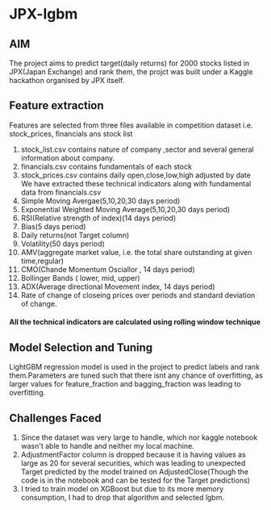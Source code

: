 # JPX-lgbm
## AIM ##
  The project aims to predict target(daily returns) for 2000 stocks listed in JPX(Japan Exchange) and rank them, the projct was built under a Kaggle hackathon organised by JPX itself.
## Feature extraction ##
  Features are selected from three files available in competition dataset i.e. stock_prices, financials ans stock list 
  1. stock_list.csv contains nature of company ,sector and several general information about company.
  2. financials.csv contains fundamentals of each stock
  3. stock_prices.csv contains daily open,close,low,high adjusted by date
We have extracted these technical indicators along with fundamental data from financials.csv
  1. Simple Moving Avergae(5,10,20,30 days period)
  2. Exponential Weighted Moving Average(5,10,20,30 days period)
  3. RSI(Relative strength of index)(14 days period)
  4. Bias(5 days period)
  5. Daily returns(not Target column)
  6. Volatility(50 days period)
  7. AMV(aggregate market value, i.e. the total share outstanding at given time,regular)
  8. CMO(Chande Momentum Osciallor , 14 days period)
  9. Bollinger Bands ( lower, mid, upper)
  10. ADX(Average directional Movement index, 14 days period)
  11. Rate of change of closeing prices over periods and standard deviation of change.
#### All the technical indicators are calculated using rolling window technique ####

## Model Selection and Tuning ##
LightGBM regression model is used in the project to predict labels and rank them.Parameters are tuned such that there isnt any chance of overfitting, as larger values for feature_fraction and bagging_fraction was leading to overfitting.

## Challenges Faced ##
1. Since the dataset was very large to handle, which nor kaggle notebook wasn't able to handle and neither my local machine.
2. AdjustmentFactor column is dropped because it is having values as large as 20 for several securities, which was leading to unexpected Target predicted by the model trained on AdjustedClose(Though the code is in the notebook and can be tested for the Target predictions)
3. I tried to train model on XGBoost but due to its more memory consumption, I had to drop that algorithm and selected lgbm.
